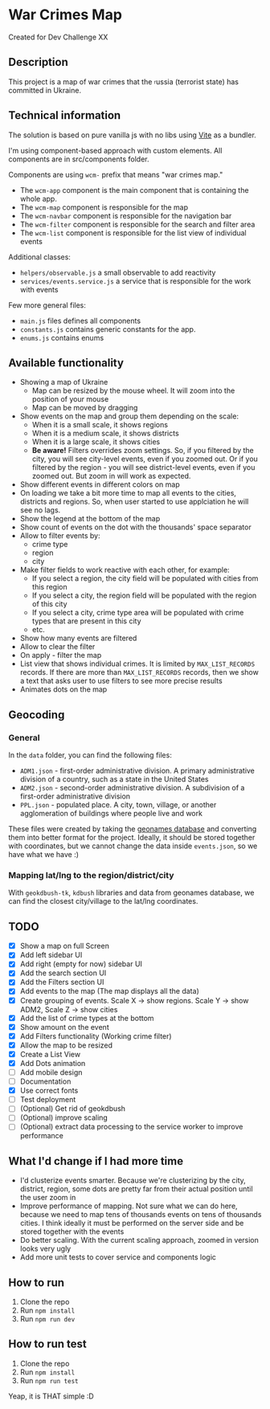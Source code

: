 # War Crimes Map
Created for Dev Challenge XX

## Description
This project is a map of war crimes that the <sub><sup>r</sup></sub>ussia (terrorist state) has committed in Ukraine.

## Technical information
The solution is based on pure vanilla js with no libs using [Vite](https://vitejs.dev/) as a bundler.

I'm using component-based approach with custom elements. All components are in src/components folder.

Components are using `wcm-` prefix that means "war crimes map."

- The `wcm-app` component is the main component that is containing the whole app.
- The `wcm-map` component is responsible for the map
- The `wcm-navbar` component is responsible for the navigation bar
- The `wcm-filter` component is responsible for the search and filter area
- The `wcm-list` component is responsible for the list view of individual events

Additional classes:
- `helpers/observable.js` a small observable to add reactivity
- `services/events.service.js` a service that is responsible for the work with events

Few more general files:
- `main.js` files defines all components
- `constants.js` contains generic constants for the app.
- `enums.js` contains enums

## Available functionality
- Showing a map of Ukraine
  - Map can be resized by the mouse wheel. It will zoom into the position of your mouse
  - Map can be moved by dragging
- Show events on the map and group them depending on the scale:
  - When it is a small scale, it shows regions
  - When it is a medium scale, it shows districts
  - When it is a large scale, it shows cities
  - **Be aware!** Filters overrides zoom settings. So, if you filtered by the city, you will see city-level events, even if you zoomed out. Or if you 
    filtered by the region - you will see district-level events, even if you zoomed out. But zoom in will work as expected.
- Show different events in different colors on map
- On loading we take a bit more time to map all events to the cities, districts and regions. So, when user started to use applciation he 
  will see no lags.
- Show the legend at the bottom of the map
- Show count of events on the dot with the thousands' space separator
- Allow to filter events by:
  - crime type
  - region
  - city
- Make filter fields to work reactive with each other, for example:
  - If you select a region, the city field will be populated with cities from this region
  - If you select a city, the region field will be populated with the region of this city
  - If you select a city, crime type area will be populated with crime types that are present in this city
  - etc.
- Show how many events are filtered
- Allow to clear the filter
- On apply - filter the map
- List view that shows individual crimes. It is limited by `MAX_LIST_RECORDS` records. If there are more than `MAX_LIST_RECORDS` records, then we show a text 
  that 
  asks user to use filters to see more precise results
- Animates dots on the map

## Geocoding
### General
In the `data` folder, you can find the following files:
- `ADM1.json` - first-order administrative division. A primary administrative division of a country, such as a state in the United States
- `ADM2.json` - second-order administrative division. A subdivision of a first-order administrative division
- `PPL.json` - populated place. A city, town, village, or another agglomeration of buildings where people live and work

These files were created by taking the [geonames database](https://download.geonames.org/export/dump/) and converting them into better format for the project.
Ideally, it should be stored together with coordinates, but we cannot change the data inside `events.json`, so we have what we have :)

### Mapping lat/lng to the region/district/city
With `geokdbush-tk`, `kdbush` libraries and data from geonames database, we can find the closest city/village to the lat/lng coordinates.

## TODO
- [x] Show a map on full Screen
- [x] Add left sidebar UI
- [x] Add right (empty for now) sidebar UI
- [x] Add the search section UI
- [x] Add the Filters section UI
- [x] Add events to the map (The map displays all the data)
- [x] Create grouping of events. Scale X -> show regions. Scale Y -> show ADM2, Scale Z -> show cities 
- [x] Add the list of crime types at the bottom
- [x] Show amount on the event
- [x] Add Filters functionality (Working crime filter)
- [x] Allow the map to be resized
- [x] Create a List View
- [x] Add Dots animation
- [ ] Add mobile design
- [ ] Documentation
- [x] Use correct fonts
- [ ] Test deployment
- [ ] (Optional) Get rid of geokdbush
- [ ] (Optional) improve scaling
- [ ] (Optional) extract data processing to the service worker to improve performance

## What I'd change if I had more time
- I'd clusterize events smarter.
  Because we're clusterizing by the city, district, region, some dots are pretty far from their actual position until the user 
  zoom in
- Improve performance of mapping. Not sure what we can do here, because we need to map tens of thousands events on tens of thousands cities. I think ideally 
  it must be performed on the server side and be stored together with the events
- Do better scaling. With the current scaling approach, zoomed in version looks very ugly
- Add more unit tests to cover service and components logic

## How to run
1. Clone the repo
2. Run `npm install`
3. Run `npm run dev`

## How to run test
1. Clone the repo
2. Run `npm install`
3. Run `npm run test`

Yeap, it is THAT simple :D
